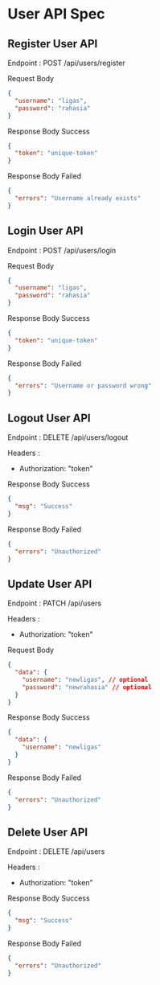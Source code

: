 # User API Spec

## Register User API

Endpoint : POST /api/users/register

Request Body

```json
{
  "username": "ligas",
  "password": "rahasia"
}
```

Response Body Success

```json
{
  "token": "unique-token"
}
```

Response Body Failed

```json
{
  "errors": "Username already exists"
}
```

## Login User API

Endpoint : POST /api/users/login

Request Body

```json
{
  "username": "ligas",
  "password": "rahasia"
}
```

Response Body Success

```json
{
  "token": "unique-token"
}
```

Response Body Failed

```json
{
  "errors": "Username or password wrong"
}
```

## Logout User API

Endpoint : DELETE /api/users/logout

Headers :

- Authorization: "token"

Response Body Success

```json
{
  "msg": "Success"
}
```

Response Body Failed

```json
{
  "errors": "Unauthorized"
}
```

## Update User API

Endpoint : PATCH /api/users

Headers :

- Authorization: "token"

Request Body

```json
{
  "data": {
    "username": "newligas", // optional
    "password": "newrahasia" // optional
  }
}
```

Response Body Success

```json
{
  "data": {
    "username": "newligas"
  }
}
```

Response Body Failed

```json
{
  "errors": "Unauthorized"
}
```

## Delete User API

Endpoint : DELETE /api/users

Headers :

- Authorization: "token"

Response Body Success

```json
{
  "msg": "Success"
}
```

Response Body Failed

```json
{
  "errors": "Unauthorized"
}
```
